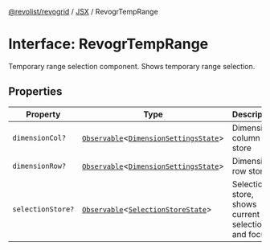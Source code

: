 [@revolist/revogrid](README.md) / [JSX](Namespace.JSX.md) / RevogrTempRange

# Interface: RevogrTempRange

Temporary range selection component. Shows temporary range selection.

## Properties

| Property | Type | Description | Defined in |
| ------ | ------ | ------ | ------ |
| `dimensionCol?` | [`Observable`](TypeAlias.Observable.md)\<[`DimensionSettingsState`](Interface.DimensionSettingsState.md)\> | Dimension column store | [src/components.d.ts:2073](https://github.com/revolist/revogrid/blob/c9c4fc1791ac452c4c9470419263ce544ebb624f/src/components.d.ts#L2073) |
| `dimensionRow?` | [`Observable`](TypeAlias.Observable.md)\<[`DimensionSettingsState`](Interface.DimensionSettingsState.md)\> | Dimension row store | [src/components.d.ts:2077](https://github.com/revolist/revogrid/blob/c9c4fc1791ac452c4c9470419263ce544ebb624f/src/components.d.ts#L2077) |
| `selectionStore?` | [`Observable`](TypeAlias.Observable.md)\<[`SelectionStoreState`](TypeAlias.SelectionStoreState.md)\> | Selection store, shows current selection and focus | [src/components.d.ts:2081](https://github.com/revolist/revogrid/blob/c9c4fc1791ac452c4c9470419263ce544ebb624f/src/components.d.ts#L2081) |
